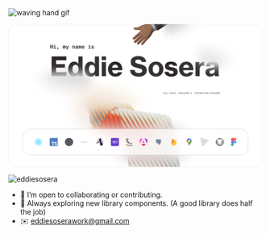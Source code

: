 <img src="https://user-images.githubusercontent.com/72663882/171687151-bb31c996-c9d2-49c8-b593-734946893b23.gif" alt="waving hand gif" aria-hidden="true" width="40" />

<p><img align="center" src="https://github.com/eddiesosera/eddiesosera/blob/main/eddie-github-x15.png" alt="Eddies' Github banner" /></p>

<p><img align="center" src="https://github-readme-streak-stats.herokuapp.com/?user=eddiesosera" alt="eddiesosera" /></p>

* 👯 I’m open to collaborating or contributing.
* 🚀 Always exploring new library components. (A good library does half the job)
* ✉️ eddiesoserawork@gmail.com
